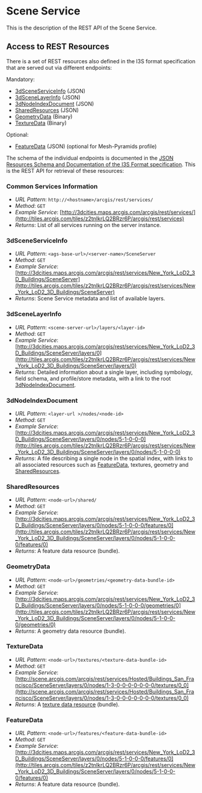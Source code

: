 # Scene Service

This is the description of the REST API of the Scene Service.

## Access to REST Resources

There is a set of REST resources also defined in the I3S format specification that are served out via different endpoints:

Mandatory:

- [3dSceneServiceInfo](../docs/1.6/SceneServiceInfo.md) (JSON)
- [3dSceneLayerInfo](../format/Indexed%203d%20Scene%20Layer%20Format%20Specification.md#class-3dSceneLayerInfo)  (JSON)
- [3dNodeIndexDocument](../format/Indexed%203d%20Scene%20Layer%20Format%20Specification.md#3dNodeIndexDocument) (JSON)
- [SharedResources](../format/Indexed%203d%20Scene%20Layer%20Format%20Specification.md#shared-resources) (JSON)
- [GeometryData](../format/Indexed%203d%20Scene%20Layer%20Format%20Specification.md#geometry) (Binary)
- [TextureData](../format/Indexed%203d%20Scene%20Layer%20Format%20Specification.md#textures)  (Binary)


Optional:

- [FeatureData](../format/Indexed%203d%20Scene%20Layer%20Format%20Specification.md#FeatureData) (JSON) (optional for Mesh-Pyramids profile)

The schema of the individual endpoints is documented in the <a href="../format/Indexed 3d Scene Layer Format Specification.md#_6">JSON Resources Schema and Documentation of the I3S Format specification</a>. This is the REST API for retrieval of these resources:

### Common Services Information

- *URL Pattern*: ```http://<hostname>/arcgis/rest/services/```
- *Method*: ```GET```
- *Example Service*: [http://3dcities.maps.arcgis.com/arcgis/rest/services/](http://tiles.arcgis.com/tiles/z2tnIkrLQ2BRzr6P/arcgis/rest/services)
- *Returns*: List of all services running on the server instance.

### 3dSceneServiceInfo

- *URL Pattern*: ```<ags-base-url>/<server-name>/SceneServer```
- *Method*: ```GET```
- *Example Service*: [http://3dcities.maps.arcgis.com/arcgis/rest/services/New_York_LoD2_3D_Buildings/SceneServer](http://tiles.arcgis.com/tiles/z2tnIkrLQ2BRzr6P/arcgis/rest/services/New_York_LoD2_3D_Buildings/SceneServer)
- *Returns*: Scene Service metadata and list of available layers.


### 3dSceneLayerInfo

- *URL Pattern*: ```<scene-server-url>/layers/<layer-id>```
- *Method*: ```GET```
- *Example Service*: [http://3dcities.maps.arcgis.com/arcgis/rest/services/New_York_LoD2_3D_Buildings/SceneServer/layers/0](http://tiles.arcgis.com/tiles/z2tnIkrLQ2BRzr6P/arcgis/rest/services/New_York_LoD2_3D_Buildings/SceneServer/layers/0)
- *Returns*: Detailed information about a single layer, including symbology, field schema, and profile/store metadata, with a link to the root [3dNodeIndexDocument](docs/1.6/3DSNodeIndexDocument.cmn.md).

### 3dNodeIndexDocument

- *URL Pattern*: ```<layer-url >/nodes/<node-id>```
- *Method*: ```GET```
- *Example Service*: [http://3dcities.maps.arcgis.com/arcgis/rest/services/New_York_LoD2_3D_Buildings/SceneServer/layers/0/nodes/5-1-0-0-0](http://tiles.arcgis.com/tiles/z2tnIkrLQ2BRzr6P/arcgis/rest/services/New_York_LoD2_3D_Buildings/SceneServer/layers/0/nodes/5-1-0-0-0)
- *Returns*: A file describing a single node in the spatial index, with links to all associated resources such as [FeatureData](docs/1.6/featureData.cmn.md), textures, geometry and [SharedResources](docs/1.6/sharedResource.cmn.md).

### SharedResources

- *URL Pattern*: ```<node-url>/shared/```
- *Method*: ```GET```
- *Example Service*: [http://3dcities.maps.arcgis.com/arcgis/rest/services/New_York_LoD2_3D_Buildings/SceneServer/layers/0/nodes/5-1-0-0-0/features/0](http://tiles.arcgis.com/tiles/z2tnIkrLQ2BRzr6P/arcgis/rest/services/New_York_LoD2_3D_Buildings/SceneServer/layers/0/nodes/5-1-0-0-0/features/0)
- *Returns*: A feature data resource (bundle).


### GeometryData

- *URL Pattern*: ```<node-url>/geometries/<geometry-data-bundle-id>```
- *Method*: ```GET```
- *Example Service*: [http://3dcities.maps.arcgis.com/arcgis/rest/services/New_York_LoD2_3D_Buildings/SceneServer/layers/0/nodes/5-1-0-0-0/geometries/0](http://tiles.arcgis.com/tiles/z2tnIkrLQ2BRzr6P/arcgis/rest/services/New_York_LoD2_3D_Buildings/SceneServer/layers/0/nodes/5-1-0-0-0/geometries/0)
- *Returns*: A geometry data resource (bundle).

### TextureData

- *URL Pattern*: ```<node-url>/textures/<texture-data-bundle-id>```
- *Method*: ```GET```
- *Example Service*: [http://scene.arcgis.com/arcgis/rest/services/Hosted/Buildings_San_Francisco/SceneServer/layers/0/nodes/1-3-0-0-0-0-0-0-0/textures/0_0](http://scene.arcgis.com/arcgis/rest/services/Hosted/Buildings_San_Francisco/SceneServer/layers/0/nodes/1-3-0-0-0-0-0-0-0/textures/0_0)
- *Returns*: A [texture data resource](textureDefinition.cmn.md) (bundle).


### FeatureData

- *URL Pattern*: ```<node-url>/features/<feature-data-bundle-id>```
- *Method*: ```GET```
- *Example Service*: [http://3dcities.maps.arcgis.com/arcgis/rest/services/New_York_LoD2_3D_Buildings/SceneServer/layers/0/nodes/5-1-0-0-0/features/0](http://tiles.arcgis.com/tiles/z2tnIkrLQ2BRzr6P/arcgis/rest/services/New_York_LoD2_3D_Buildings/SceneServer/layers/0/nodes/5-1-0-0-0/features/0)
- *Returns*: A feature data resource (bundle).
